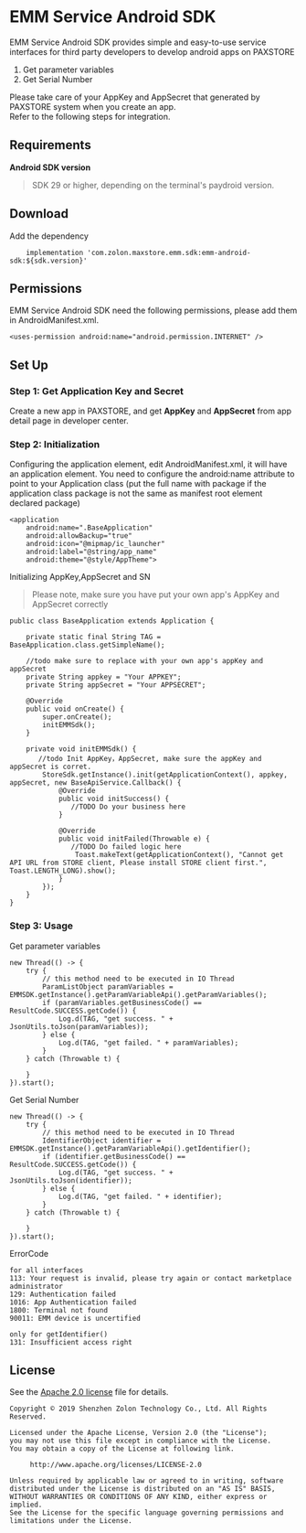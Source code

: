 
# EMM Service Android SDK

EMM Service Android SDK provides simple and easy-to-use service interfaces for third party developers to develop android apps on PAXSTORE 
1. Get parameter variables
2. Get Serial Number

Please take care of your AppKey and AppSecret that generated by PAXSTORE system when you create an app.
<br>Refer to the following steps for integration.

## Requirements
**Android SDK version**
>SDK 29 or higher, depending on the terminal's paydroid version.

## Download

 Add the dependency

```
    implementation 'com.zolon.maxstore.emm.sdk:emm-android-sdk:${sdk.version}'
```


## Permissions
EMM Service Android SDK need the following permissions, please add them in AndroidManifest.xml.

`<uses-permission android:name="android.permission.INTERNET" />`<br>

## Set Up

### Step 1: Get Application Key and Secret
Create a new app in PAXSTORE, and get **AppKey** and **AppSecret** from app detail page in developer center.

### Step 2: Initialization
Configuring the application element, edit AndroidManifest.xml, it will have an application element. You need to configure the android:name attribute to point to your Application class (put the full name with package if the application class package is not the same as manifest root element declared package)

    <application
        android:name=".BaseApplication"
        android:allowBackup="true"
        android:icon="@mipmap/ic_launcher"
        android:label="@string/app_name"
        android:theme="@style/AppTheme">

Initializing AppKey,AppSecret and SN
>Please note, make sure you have put your own app's AppKey and AppSecret correctly

    public class BaseApplication extends Application {
    
        private static final String TAG = BaseApplication.class.getSimpleName();
        
        //todo make sure to replace with your own app's appKey and appSecret
        private String appkey = "Your APPKEY";
        private String appSecret = "Your APPSECRET";
        
        @Override
        public void onCreate() {
            super.onCreate();
            initEMMSdk();
        }
        
        private void initEMMSdk() {
           //todo Init AppKey，AppSecret, make sure the appKey and appSecret is corret.
            StoreSdk.getInstance().init(getApplicationContext(), appkey, appSecret, new BaseApiService.Callback() {
                @Override
                public void initSuccess() {
                   //TODO Do your business here
                }
    
                @Override
                public void initFailed(Throwable e) {
                   //TODO Do failed logic here
                    Toast.makeText(getApplicationContext(), "Cannot get API URL from STORE client, Please install STORE client first.", Toast.LENGTH_LONG).show();
                }
            });
        }
    }

### Step 3: Usage
Get parameter variables

    new Thread(() -> {
        try {
            // this method need to be executed in IO Thread
            ParamListObject paramVariables = EMMSDK.getInstance().getParamVariableApi().getParamVariables();
            if (paramVariables.getBusinessCode() == ResultCode.SUCCESS.getCode()) {
                Log.d(TAG, "get success. " + JsonUtils.toJson(paramVariables));
            } else {
                Log.d(TAG, "get failed. " + paramVariables);
            }
        } catch (Throwable t) {
            
        }
    }).start();

Get Serial Number

    new Thread(() -> {
        try {
            // this method need to be executed in IO Thread
            IdentifierObject identifier = EMMSDK.getInstance().getParamVariableApi().getIdentifier();
            if (identifier.getBusinessCode() == ResultCode.SUCCESS.getCode()) {
                Log.d(TAG, "get success. " + JsonUtils.toJson(identifier));
            } else {
                Log.d(TAG, "get failed. " + identifier);
            }
        } catch (Throwable t) {
            
        }
    }).start();

ErrorCode

    for all interfaces
    113: Your request is invalid, please try again or contact marketplace administrator
    129: Authentication failed
    1016: App Authentication failed
    1800: Terminal not found
    90011: EMM device is uncertified

    only for getIdentifier()
    131: Insufficient access right

## License

See the [Apache 2.0 license](https://github.com/PAXSTORE/paxstore-3rd-app-android-sdk/blob/master/LICENSE) file for details.

    Copyright © 2019 Shenzhen Zolon Technology Co., Ltd. All Rights Reserved.
    
    Licensed under the Apache License, Version 2.0 (the "License");
    you may not use this file except in compliance with the License.
    You may obtain a copy of the License at following link.
    
         http://www.apache.org/licenses/LICENSE-2.0
    
    Unless required by applicable law or agreed to in writing, software
    distributed under the License is distributed on an "AS IS" BASIS,
    WITHOUT WARRANTIES OR CONDITIONS OF ANY KIND, either express or implied.
    See the License for the specific language governing permissions and
    limitations under the License.
